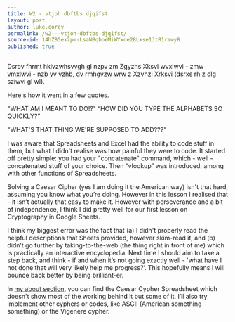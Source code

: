 ```yaml
---
title: W2 - vtjoh dbftbs djqifst
layout: post
author: luke.corey
permalink: /w2---vtjoh-dbftbs-djqifst/
source-id: 14hZ85ex2pm-LsaNBqboeMiWYxde28Lxse1JtR1rawy8
published: true
---
```

Dsrov fhrmt hkivzwhsvvgh gl nzpv zm Zgyzhs Xksvi wvxlwvi - zmw vmxlwvi - nzb yv vzhb, dv rmhgvzw wrw z Xzvhzi Xrksvi (dsrxs rh z olg sziwvi gl wl).

Here's how it went in a few quotes.

"WHAT AM I MEANT TO DO!?"
“HOW DID YOU TYPE THE ALPHABETS SO QUICKLY?”

"WHAT'S THAT THING WE'RE SUPPOSED TO ADD???"

I was aware that Spreadsheets and Excel had the ability to code stuff in them, but what I didn't realise was how painful they were to code. It started off pretty simple: you had your "concatenate" command, which - well - concatenated stuff of your choice. Then “vlookup” was introduced, among with other functions of Spreadsheets.

Solving a Caesar Cipher (yes I am doing it the American way) isn't that hard, assuming you know what you’re doing. However in this lesson I realised that - it isn’t actually that easy to make it. However with perseverance and a bit of independence, I think I did pretty well for our first lesson on Cryptography in Google Sheets.

I think my biggest error was the fact that (a) I didn't properly read the helpful descriptions that Sheets provided, however skim-read it, and (b) didn’t go further by taking-to-the-web (the thing right in front of me) which is practically an interactive encyclopedia. Next time I should aim to take a step back, and think - if and when it’s not going exactly well - 'what have I not done that will very likely help me progress?’. This hopefully means I will bounce back better by being brilliant-er.

In <a href="megmefalrez.github.io/about">my about section</a>, you can find the Caesar Cypher Spreadsheet which doesn't show most of the working behind it but some of it. I’ll also try implement other cyphers or codes, like ASCII (American something something) or the Vigenère cypher.

